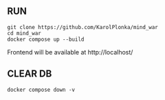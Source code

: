 ## RUN
```
git clone https://github.com/KarolPlonka/mind_war
cd mind_war
docker compose up --build
```
Frontend will be available at http://localhost/

## CLEAR DB
```
docker compose down -v
```

